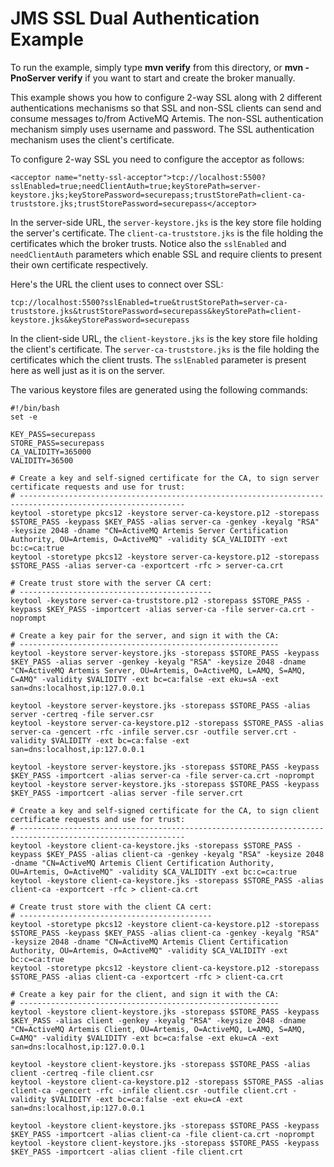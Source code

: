 # JMS SSL Dual Authentication Example

To run the example, simply type **mvn verify** from this directory, or **mvn -PnoServer verify** if you want to start and create the broker manually.

This example shows you how to configure 2-way SSL along with 2 different authentications mechanisms so that SSL and non-SSL clients can send and consume messages to/from ActiveMQ Artemis. The non-SSL authentication mechanism simply uses username and password. The SSL authentication mechanism uses the client's certificate.

To configure 2-way SSL you need to configure the acceptor as follows:

    <acceptor name="netty-ssl-acceptor">tcp://localhost:5500?sslEnabled=true;needClientAuth=true;keyStorePath=server-keystore.jks;keyStorePassword=securepass;trustStorePath=client-ca-truststore.jks;trustStorePassword=securepass</acceptor>

In the server-side URL, the `server-keystore.jks` is the key store file holding the server's certificate. The `client-ca-truststore.jks` is the file holding the certificates which the broker trusts. Notice also the `sslEnabled` and `needClientAuth` parameters which enable SSL and require clients to present their own certificate respectively.

Here's the URL the client uses to connect over SSL:

    tcp://localhost:5500?sslEnabled=true&trustStorePath=server-ca-truststore.jks&trustStorePassword=securepass&keyStorePath=client-keystore.jks&keyStorePassword=securepass

In the client-side URL, the `client-keystore.jks` is the key store file holding the client's certificate. The `server-ca-truststore.jks` is the file holding the certificates which the client trusts. The `sslEnabled` parameter is present here as well just as it is on the server.

The various keystore files are generated using the following commands:

```shell
#!/bin/bash
set -e

KEY_PASS=securepass
STORE_PASS=securepass
CA_VALIDITY=365000
VALIDITY=36500

# Create a key and self-signed certificate for the CA, to sign server certificate requests and use for trust:
# -----------------------------------------------------------------------------------------------------------
keytool -storetype pkcs12 -keystore server-ca-keystore.p12 -storepass $STORE_PASS -keypass $KEY_PASS -alias server-ca -genkey -keyalg "RSA" -keysize 2048 -dname "CN=ActiveMQ Artemis Server Certification Authority, OU=Artemis, O=ActiveMQ" -validity $CA_VALIDITY -ext bc:c=ca:true
keytool -storetype pkcs12 -keystore server-ca-keystore.p12 -storepass $STORE_PASS -alias server-ca -exportcert -rfc > server-ca.crt

# Create trust store with the server CA cert:
# -------------------------------------------
keytool -keystore server-ca-truststore.p12 -storepass $STORE_PASS -keypass $KEY_PASS -importcert -alias server-ca -file server-ca.crt -noprompt

# Create a key pair for the server, and sign it with the CA:
# ----------------------------------------------------------
keytool -keystore server-keystore.jks -storepass $STORE_PASS -keypass $KEY_PASS -alias server -genkey -keyalg "RSA" -keysize 2048 -dname "CN=ActiveMQ Artemis Server, OU=Artemis, O=ActiveMQ, L=AMQ, S=AMQ, C=AMQ" -validity $VALIDITY -ext bc=ca:false -ext eku=sA -ext san=dns:localhost,ip:127.0.0.1

keytool -keystore server-keystore.jks -storepass $STORE_PASS -alias server -certreq -file server.csr
keytool -keystore server-ca-keystore.p12 -storepass $STORE_PASS -alias server-ca -gencert -rfc -infile server.csr -outfile server.crt -validity $VALIDITY -ext bc=ca:false -ext san=dns:localhost,ip:127.0.0.1

keytool -keystore server-keystore.jks -storepass $STORE_PASS -keypass $KEY_PASS -importcert -alias server-ca -file server-ca.crt -noprompt
keytool -keystore server-keystore.jks -storepass $STORE_PASS -keypass $KEY_PASS -importcert -alias server -file server.crt

# Create a key and self-signed certificate for the CA, to sign client certificate requests and use for trust:
# -----------------------------------------------------------------------------------------------------------
keytool -keystore client-ca-keystore.jks -storepass $STORE_PASS -keypass $KEY_PASS -alias client-ca -genkey -keyalg "RSA" -keysize 2048 -dname "CN=ActiveMQ Artemis Client Certification Authority, OU=Artemis, O=ActiveMQ" -validity $CA_VALIDITY -ext bc:c=ca:true
keytool -keystore client-ca-keystore.jks -storepass $STORE_PASS -alias client-ca -exportcert -rfc > client-ca.crt

# Create trust store with the client CA cert:
# -------------------------------------------
keytool -storetype pkcs12 -keystore client-ca-keystore.p12 -storepass $STORE_PASS -keypass $KEY_PASS -alias client-ca -genkey -keyalg "RSA" -keysize 2048 -dname "CN=ActiveMQ Artemis Client Certification Authority, OU=Artemis, O=ActiveMQ" -validity $CA_VALIDITY -ext bc:c=ca:true
keytool -storetype pkcs12 -keystore client-ca-keystore.p12 -storepass $STORE_PASS -alias client-ca -exportcert -rfc > client-ca.crt

# Create a key pair for the client, and sign it with the CA:
# ----------------------------------------------------------
keytool -keystore client-keystore.jks -storepass $STORE_PASS -keypass $KEY_PASS -alias client -genkey -keyalg "RSA" -keysize 2048 -dname "CN=ActiveMQ Artemis Client, OU=Artemis, O=ActiveMQ, L=AMQ, S=AMQ, C=AMQ" -validity $VALIDITY -ext bc=ca:false -ext eku=cA -ext san=dns:localhost,ip:127.0.0.1

keytool -keystore client-keystore.jks -storepass $STORE_PASS -alias client -certreq -file client.csr
keytool -keystore client-ca-keystore.p12 -storepass $STORE_PASS -alias client-ca -gencert -rfc -infile client.csr -outfile client.crt -validity $VALIDITY -ext bc=ca:false -ext eku=cA -ext san=dns:localhost,ip:127.0.0.1

keytool -keystore client-keystore.jks -storepass $STORE_PASS -keypass $KEY_PASS -importcert -alias client-ca -file client-ca.crt -noprompt
keytool -keystore client-keystore.jks -storepass $STORE_PASS -keypass $KEY_PASS -importcert -alias client -file client.crt
```
